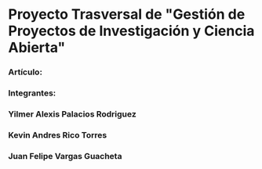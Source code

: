 # Proyecto Trasversal de "Gestión de Proyectos de Investigación y Ciencia Abierta"

### Artículo:

### Integrantes:
### Yilmer Alexis Palacios Rodriguez
### Kevin Andres Rico Torres
### Juan Felipe Vargas Guacheta

